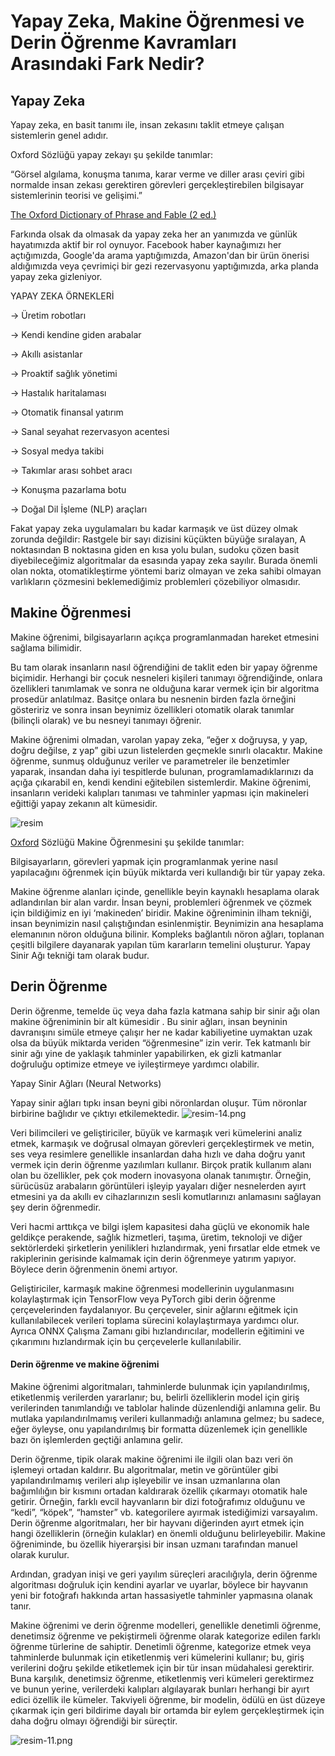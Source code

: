 # Yapay Zeka, Makine Öğrenmesi ve Derin Öğrenme Kavramları Arasındaki Fark Nedir?

## Yapay Zeka
Yapay zeka, en basit tanımı ile, insan zekasını taklit etmeye çalışan sistemlerin genel adıdır.

Oxford Sözlüğü yapay zekayı şu şekilde tanımlar:

“Görsel algılama, konuşma tanıma, karar verme ve diller arası çeviri gibi normalde insan zekası gerektiren görevleri gerçekleştirebilen bilgisayar sistemlerinin teorisi ve gelişimi.”

[The Oxford Dictionary of Phrase and Fable (2 ed.)](https://www.oxfordreference.com/view/10.1093/acref/9780198609810.001.0001/acref-9780198609810-e-423)

Farkında olsak da olmasak da yapay zeka her an yanımızda ve günlük hayatımızda aktif bir rol oynuyor. Facebook haber kaynağımızı her açtığımızda, Google'da arama yaptığımızda, Amazon'dan bir ürün önerisi aldığımızda veya çevrimiçi bir gezi rezervasyonu yaptığımızda, arka planda yapay zeka gizleniyor.

YAPAY ZEKA ÖRNEKLERİ

→ Üretim robotları

→ Kendi kendine giden arabalar

→ Akıllı asistanlar

→ Proaktif sağlık yönetimi

→ Hastalık haritalaması

→ Otomatik finansal yatırım

→ Sanal seyahat rezervasyon acentesi

→ Sosyal medya takibi

→ Takımlar arası sohbet aracı

→ Konuşma pazarlama botu

→ Doğal Dil İşleme (NLP) araçları

Fakat yapay zeka uygulamaları bu kadar karmaşık ve üst düzey olmak zorunda değildir: Rastgele bir sayı dizisini küçükten büyüğe sıralayan, A noktasından B noktasına giden en kısa yolu bulan, sudoku çözen basit diyebileceğimiz algoritmalar da esasında yapay zeka sayılır. Burada önemli olan nokta, otomatikleştirme yöntemi bariz olmayan ve zeka sahibi olmayan varlıkların çözmesini beklemediğimiz problemleri çözebiliyor olmasıdır.

## Makine Öğrenmesi
Makine öğrenimi, bilgisayarların açıkça programlanmadan hareket etmesini sağlama bilimidir. 

Bu tam olarak insanların nasıl öğrendiğini de taklit eden bir yapay öğrenme biçimidir. Herhangi bir çocuk nesneleri  kişileri tanımayı öğrendiğinde, onlara özellikleri tanımlamak ve sonra ne olduğuna karar vermek için bir algoritma  prosedür anlatılmaz. Basitçe onlara bu nesnenin birden fazla örneğini gösteririz ve sonra insan beynimiz özellikleri otomatik olarak tanımlar (bilinçli olarak) ve bu nesneyi tanımayı öğrenir.

Makine öğrenimi olmadan, varolan yapay zeka, “eğer x doğruysa, y yap, doğru değilse, z yap” gibi uzun listelerden geçmekle sınırlı olacaktır. Makine öğrenme, sunmuş olduğunuz veriler ve parametreler ile benzetimler yaparak, insandan daha iyi tespitlerde bulunan, programlamadıklarınızı da açığa çıkarabil en, kendi kendini eğitebilen sistemlerdir. Makine öğrenimi, insanların verideki kalıpları tanıması ve tahminler yapması için makineleri eğittiği yapay zekanın alt kümesidir.

![resim](https://user-images.githubusercontent.com/75934522/144872064-6276b85b-2b85-470e-b14f-0b27ecf9a63e.png)

[Oxford](https://www.oxfordlearnersdictionaries.com/definition/english/machine-learning) Sözlüğü Makine Öğrenmesini şu şekilde tanımlar:

​Bilgisayarların, görevleri yapmak için programlanmak yerine nasıl yapılacağını öğrenmek için büyük miktarda veri kullandığı bir tür yapay zeka.

Makine öğrenme alanları içinde, genellikle beyin kaynaklı hesaplama olarak adlandırılan bir alan vardır. İnsan beyni, problemleri öğrenmek ve çözmek için bildiğimiz en iyi ‘makineden’ biridir. Makine öğreniminin ilham tekniği, insan beynimizin nasıl çalıştığından esinlenmiştir. Beynimizin ana hesaplama elemanının nöron olduğuna bilinir. Kompleks bağlantılı nöron ağları, toplanan çeşitli bilgilere dayanarak yapılan tüm kararların temelini oluşturur. Yapay Sinir Ağı tekniği tam olarak budur.

## Derin Öğrenme


Derin öğrenme, temelde üç veya daha fazla katmana sahip bir sinir ağı olan makine öğreniminin bir alt kümesidir . Bu sinir ağları, insan beyninin davranışını simüle etmeye çalışır her ne kadar kabiliyetine uymaktan uzak olsa da büyük miktarda veriden “öğrenmesine” izin verir. Tek katmanlı bir sinir ağı yine de yaklaşık tahminler yapabilirken, ek gizli katmanlar doğruluğu optimize etmeye ve iyileştirmeye yardımcı olabilir.

Yapay Sinir Ağları (Neural Networks)

Yapay sinir ağları tıpkı insan beyni gibi nöronlardan oluşur. Tüm nöronlar birbirine bağlıdır ve çıktıyı etkilemektedir.
![resim-14.png](attachment:resim-14.png)

Veri bilimcileri ve geliştiriciler, büyük ve karmaşık veri kümelerini analiz etmek, karmaşık ve doğrusal olmayan görevleri gerçekleştirmek ve metin, ses veya resimlere genellikle insanlardan daha hızlı ve daha doğru yanıt vermek için derin öğrenme yazılımları kullanır. Birçok pratik kullanım alanı olan bu özellikler, pek çok modern inovasyona olanak tanımıştır. Örneğin, sürücüsüz arabaların görüntüleri işleyip yayaları diğer nesnelerden ayırt etmesini ya da akıllı ev cihazlarınızın sesli komutlarınızı anlamasını sağlayan şey derin öğrenmedir.

Veri hacmi arttıkça ve bilgi işlem kapasitesi daha güçlü ve ekonomik hale geldikçe perakende, sağlık hizmetleri, taşıma, üretim, teknoloji ve diğer sektörlerdeki şirketlerin yenilikleri hızlandırmak, yeni fırsatlar elde etmek ve rakiplerinin gerisinde kalmamak için derin öğrenmeye yatırım yapıyor. Böylece derin öğrenmenin önemi artıyor.

Geliştiriciler, karmaşık makine öğrenmesi modellerinin uygulanmasını kolaylaştırmak için TensorFlow veya PyTorch gibi derin öğrenme çerçevelerinden faydalanıyor. Bu çerçeveler, sinir ağlarını eğitmek için kullanılabilecek verileri toplama sürecini kolaylaştırmaya yardımcı olur. Ayrıca ONNX Çalışma Zamanı gibi hızlandırıcılar, modellerin eğitimini ve çıkarımını hızlandırmak için bu çerçevelerle kullanılabilir.

#### Derin öğrenme ve makine öğrenimi

Makine öğrenimi algoritmaları, tahminlerde bulunmak için yapılandırılmış, etiketlenmiş verilerden yararlanır; bu, belirli özelliklerin model için giriş verilerinden tanımlandığı ve tablolar halinde düzenlendiği anlamına gelir. Bu mutlaka yapılandırılmamış verileri kullanmadığı anlamına gelmez; bu sadece, eğer öyleyse, onu yapılandırılmış bir formatta düzenlemek için genellikle bazı ön işlemlerden geçtiği anlamına gelir.

Derin öğrenme, tipik olarak makine öğrenimi ile ilgili olan bazı veri ön işlemeyi ortadan kaldırır. Bu algoritmalar, metin ve görüntüler gibi yapılandırılmamış verileri alıp işleyebilir ve insan uzmanlarına olan bağımlılığın bir kısmını ortadan kaldırarak özellik çıkarmayı otomatik hale getirir. Örneğin, farklı evcil hayvanların bir dizi fotoğrafımız olduğunu ve “kedi”, “köpek”, “hamster” vb. kategorilere ayırmak istediğimizi varsayalım. Derin öğrenme algoritmaları, her bir hayvanı diğerinden ayırt etmek için hangi özelliklerin (örneğin kulaklar) en önemli olduğunu belirleyebilir. Makine öğreniminde, bu özellik hiyerarşisi bir insan uzmanı tarafından manuel olarak kurulur.

Ardından, gradyan inişi ve geri yayılım süreçleri aracılığıyla, derin öğrenme algoritması doğruluk için kendini ayarlar ve uyarlar, böylece bir hayvanın yeni bir fotoğrafı hakkında artan hassasiyetle tahminler yapmasına olanak tanır.  

Makine öğrenimi ve derin öğrenme modelleri, genellikle denetimli öğrenme, denetimsiz öğrenme ve pekiştirmeli öğrenme olarak kategorize edilen farklı öğrenme türlerine de sahiptir. Denetimli öğrenme, kategorize etmek veya tahminlerde bulunmak için etiketlenmiş veri kümelerini kullanır; bu, giriş verilerini doğru şekilde etiketlemek için bir tür insan müdahalesi gerektirir. Buna karşılık, denetimsiz öğrenme, etiketlenmiş veri kümeleri gerektirmez ve bunun yerine, verilerdeki kalıpları algılayarak bunları herhangi bir ayırt edici özellik ile kümeler. Takviyeli öğrenme, bir modelin, ödülü en üst düzeye çıkarmak için geri bildirime dayalı bir ortamda bir eylem gerçekleştirmek için daha doğru olmayı öğrendiği bir süreçtir.

![resim-11.png](attachment:resim-11.png)
